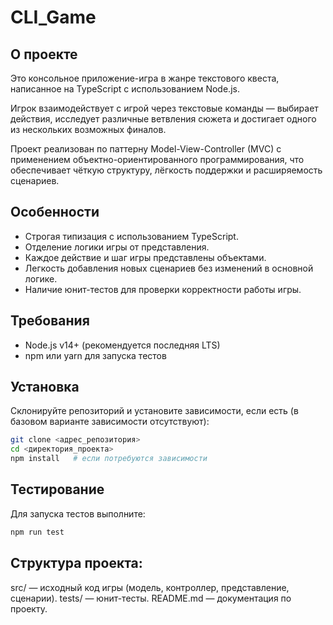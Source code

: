# CLI_Game
## О проекте

Это консольное приложение-игра в жанре текстового квеста, написанное на TypeScript с использованием Node.js.  

Игрок взаимодействует с игрой через текстовые команды — выбирает действия, исследует различные ветвления сюжета и достигает одного из нескольких возможных финалов.

Проект реализован по паттерну Model-View-Controller (MVC) с применением объектно-ориентированного программирования, что обеспечивает чёткую структуру, лёгкость поддержки и расширяемость сценариев.

## Особенности

- Строгая типизация с использованием TypeScript.
- Отделение логики игры от представления.
- Каждое действие и шаг игры представлены объектами.
- Легкость добавления новых сценариев без изменений в основной логике.
- Наличие юнит-тестов для проверки корректности работы игры.

## Требования

- Node.js v14+ (рекомендуется последняя LTS)
- npm или yarn для запуска тестов

## Установка

Склонируйте репозиторий и установите зависимости, если есть (в базовом варианте зависимости отсутствуют):

```bash
git clone <адрес_репозитория>
cd <директория_проекта>
npm install   # если потребуются зависимости
````

## Тестирование
Для запуска тестов выполните:

```bash
npm run test
```

## Структура проекта:

src/ — исходный код игры (модель, контроллер, представление, сценарии).
tests/ — юнит-тесты.
README.md — документация по проекту.
